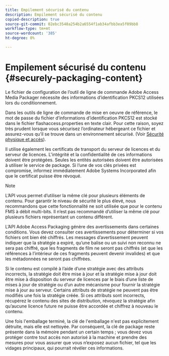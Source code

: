 ```yaml
---
title: Empilement sécurisé du contenu
description: Empilement sécurisé du contenu
copied-description: true
source-git-commit: 02ebc3548a254b2a6554f1ab34afbb3ea5f09bb8
workflow-type: tm+mt
source-wordcount: '385'
ht-degree: 0%

---
```


# Empilement sécurisé du contenu {#securely-packaging-content}

Le fichier de configuration de l’outil de ligne de commande Adobe Access Media Packager nécessite des informations d’identification PKCS12 utilisées lors du conditionnement.

Dans les outils de ligne de commande de mise en oeuvre de référence, le mot de passe du fichier d’informations d’identification PKCS12 est stocké dans le fichier flashaccess.properties en texte clair. Pour cette raison, soyez très prudent lorsque vous sécurisez l’ordinateur hébergeant ce fichier et assurez-vous qu’il se trouve dans un environnement sécurisé. (Voir [Sécurité physique et accès](../../aaxs-secure-deployment-guidelines/physical-sec-and-access.md)).

Il utilise également les certificats de transport du serveur de licences et du serveur de licences. L&#39;intégrité et la confidentialité de ces informations doivent être protégées. Seules les entités autorisées doivent être autorisées à utiliser le service de package. Si l’une de vos clés privées est compromise, informez immédiatement Adobe Systems Incorporated afin que le certificat puisse être révoqué.

>[!NOTE]
>
>L’API vous permet d’utiliser la même clé pour plusieurs éléments de contenu. Pour garantir le niveau de sécurité le plus élevé, nous recommandons que cette fonctionnalité ne soit utilisée que pour le contenu FMS à débit multi-bits. Il n’est pas recommandé d’utiliser la même clé pour plusieurs fichiers représentant un contenu différent.

L’API Adobe Access Packaging génère des avertissements dans certaines conditions. Vous devez consulter ces avertissements pour déterminer si vos fichiers ont bien été chiffrés. Les messages d’avertissement peuvent indiquer que la stratégie a expiré, qu’une balise ou un suivi non reconnu ne sera pas chiffré, que les fragments de film ne seront pas chiffrés (et que les références à l’intérieur de ces fragments peuvent devenir invalides) et que les métadonnées ne seront pas chiffrées.

Si le contenu est compilé à l’aide d’une stratégie avec des attributs incorrects, la stratégie doit être mise à jour et la stratégie mise à jour doit être mise à disposition du serveur de licences par le biais d’une liste de mises à jour de stratégie ou d’un autre mécanisme pour fournir la stratégie mise à jour au serveur. Certains attributs de stratégie ne peuvent pas être modifiés une fois la stratégie créée. Si ces attributs sont incorrects, récupérez le contenu des sites de distribution, révoquez la stratégie afin qu’aucune licence future ne puisse être accordée et chiffrez à nouveau le contenu.

Une fois l&#39;emballage terminé, la clé de l&#39;emballage n&#39;est pas explicitement détruite, mais elle est nettoyée. Par conséquent, la clé de package reste présente dans la mémoire pendant un certain temps ; vous devez vous protéger contre tout accès non autorisé à la machine et prendre des mesures pour vous assurer que vous n’exposez aucun fichier, tel que les vidages principaux, qui pourrait révéler ces informations.
